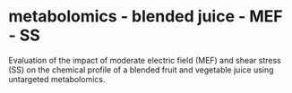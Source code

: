 # metabolomics - blended juice - MEF - SS
 Evaluation of the impact of moderate electric field (MEF) and shear stress (SS) on the chemical profile of a blended fruit and vegetable juice using untargeted metabolomics. 

